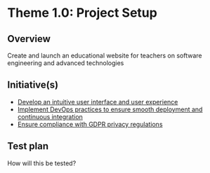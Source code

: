# Theme 1.0: Project Setup
## Overview
Create and launch an educational website for teachers on software engineering and advanced technologies
## Initiative(s)

* [Develop an intuitive user interface and user experience](initiatives/initiative_devops.md)
* [Implement DevOps practices to ensure smooth deployment and continuous integration](initiatives/initiative2.md)
* [Ensure compliance with GDPR privacy regulations](initiatives/initiative3.md)

## Test plan
How will this be tested?

